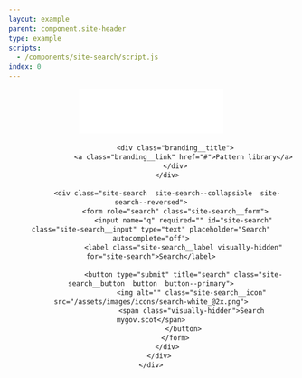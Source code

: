 ```yaml
---
layout: example
parent: component.site-header
type: example
scripts:
  - /components/site-search/script.js
index: 0
---
```


<header class="site-header  site-header--reversed" role="banner">
    <div class="wrapper">
        <div class="site-header__content">
            <div class="site-header__branding  branding  branding--reversed">
                <a class="branding__logo  branding__link" href="/">
                    <img class="branding__logo-image" src="/assets/patternlib/images/logos/digital-scotland--reversed.svg" alt="Digital Scotland">
                </a>

                <div class="branding__title">
                    <a class="branding__link" href="#">Pattern library</a>
                </div>
            </div>

            <div class="site-search  site-search--collapsible  site-search--reversed">
                <form role="search" class="site-search__form">
                    <input name="q" required="" id="site-search" class="site-search__input" type="text" placeholder="Search" autocomplete="off">
                    <label class="site-search__label visually-hidden" for="site-search">Search</label>

                    <button type="submit" title="search" class="site-search__button  button  button--primary">
                        <img alt="" class="site-search__icon" src="/assets/images/icons/search-white_@2x.png">
                        <span class="visually-hidden">Search mygov.scot</span>
                    </button>
                </form>
            </div>
        </div>
    </div>
</header>
